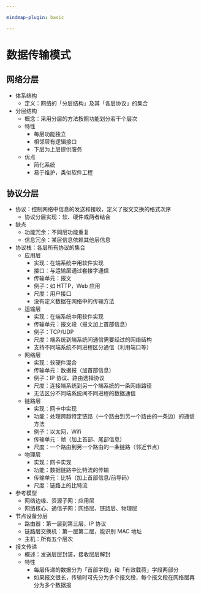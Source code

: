 ```yaml
---

mindmap-plugin: basic

---
```


# 数据传输模式

## 网络分层
- 体系结构
  - 定义：网络的「分层结构」及其「各层协议」的集合
- 分层结构
  - 概念：采用分层的方法按照功能划分若干个层次
  - 特性
    - 每层功能独立
    - 相邻层有逻辑接口
    - 下层为上层提供服务
  - 优点
    - 简化系统
    - 易于维护，类似软件工程

## 协议分层
- 协议：控制网络中信息的发送和接收，定义了报文交换的格式次序
  - 协议分层实现：软、硬件或两者结合
- 缺点
  - 功能冗余：不同层功能重复
  - 信息冗余：某层信息依赖其他层信息
- 协议栈：各层所有协议的集合
  - 应用层
    - 实现：在端系统中用软件实现
    - 接口：与运输层通过套接字通信
    - 传输单元：报文
    - 例子：如 HTTP，Web 应用
    - 尺度：用户接口
    - 没有定义数据在网络中的传输方法
  - 运输层
    - 实现：在端系统中用软件实现
    - 传输单元：报文段（报文加上首部信息）
    - 例子：TCP/UDP
    - 尺度：端系统到端系统间通信需要经过的网络结构
    - 支持不同端系统不同进程区分通信（利用端口等）
  - 网络层
    - 实现：软硬件混合
    - 传输单元：数据报（加首部信息）
    - 例子：IP 协议、路由选择协议
    - 尺度：连接端系统到另一个端系统的一条网络路径
    - 无法区分不同端系统间不同进程的数据通信
  - 链路层
    - 实现：网卡中实现
    - 功能：处理跨越特定链路（一个路由到另一个路由的一条边）的通信方法
    - 例子：以太网，Wifi
    - 传输单元：帧（加上首部、尾部信息）
    - 尺度：一个路由到另一个路由的一条链路（邻近节点）
  - 物理层
    - 实现：网卡实现
    - 功能：数据链路中比特流的传输
    - 传输单元：比特（加上首部信息/前导码）
    - 尺度：链路上的比特流
- 参考模型
  - 网络边缘、资源子网：应用层
  - 网络核心、通信子网：网络层、链路层、物理层
- 节点设备分层
  - 路由器：第一层到第三层，IP 协议
  - 链路层交换机：第一层第二层，能识别 MAC 地址
  - 主机：所有五个层次
- 报文传递
  - 概述：发送层层封装，接收层层解封
  - 特性
    - 每层传递的数据分为「首部字段」和「有效载荷」字段两部分
    - 如果报文很长，传输时可先分为多个报文段，每个报文段在网络层再分为多个数据报
